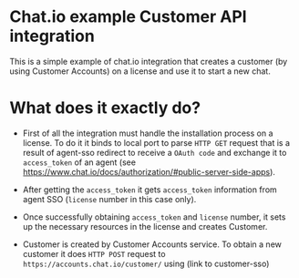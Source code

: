 # Chat.io example Customer API integration

This is a simple example of chat.io integration that creates a customer (by using Customer Accounts) on a license and use it to start a new chat. 

# What does it exactly do?

* First of all the integration must handle the installation process on a license. To do it it binds to local port to parse `HTTP GET` request that is a result of agent-sso redirect to receive a `OAuth code` and exchange it to `access_token` of an agent (see https://www.chat.io/docs/authorization/#public-server-side-apps).

* After getting the `access_token` it gets `access_token` information from agent SSO (`license` number in this case only).

* Once successfully obtaining `access_token` and `license` number, it sets up the necessary resources in the license and creates Customer.

* Customer is created by Customer Accounts service. To obtain a new customer it does `HTTP POST` request to `https://accounts.chat.io/customer/` using (link to customer-sso)